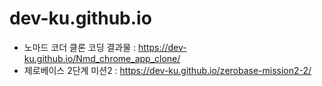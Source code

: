 # dev-ku.github.io

- 노마드 코더 클론 코딩 결과물 : https://dev-ku.github.io/Nmd_chrome_app_clone/
- 제로베이스 2단계 미션2 : https://dev-ku.github.io/zerobase-mission2-2/